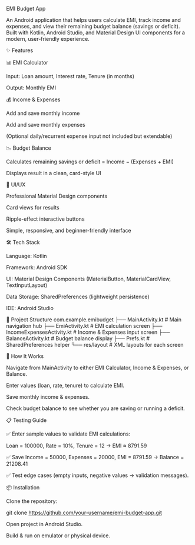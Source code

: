 EMI Budget App

An Android application that helps users calculate EMI, track income and expenses, and view their remaining budget balance (savings or deficit).
Built with Kotlin, Android Studio, and Material Design UI components for a modern, user-friendly experience.

✨ Features

📊 EMI Calculator

Input: Loan amount, Interest rate, Tenure (in months)

Output: Monthly EMI

💰 Income & Expenses

Add and save monthly income

Add and save monthly expenses

(Optional daily/recurrent expense input not included but extendable)

📉 Budget Balance

Calculates remaining savings or deficit = Income − (Expenses + EMI)

Displays result in a clean, card-style UI

🎨 UI/UX

Professional Material Design components

Card views for results

Ripple-effect interactive buttons

Simple, responsive, and beginner-friendly interface

🛠️ Tech Stack

Language: Kotlin

Framework: Android SDK

UI: Material Design Components (MaterialButton, MaterialCardView, TextInputLayout)

Data Storage: SharedPreferences (lightweight persistence)

IDE: Android Studio

📂 Project Structure
com.example.emibudget
 ├── MainActivity.kt              # Main navigation hub
 ├── EmiActivity.kt               # EMI calculation screen
 ├── IncomeExpensesActivity.kt    # Income & Expenses input screen
 ├── BalanceActivity.kt           # Budget balance display
 ├── Prefs.kt                     # SharedPreferences helper
 └── res/layout                   # XML layouts for each screen

🚀 How It Works

Navigate from MainActivity to either EMI Calculator, Income & Expenses, or Balance.

Enter values (loan, rate, tenure) to calculate EMI.

Save monthly income & expenses.

Check budget balance to see whether you are saving or running a deficit.

📋 Testing Guide

✅ Enter sample values to validate EMI calculations:

Loan = 100000, Rate = 10%, Tenure = 12 → EMI ≈ 8791.59

✅ Save Income = 50000, Expenses = 20000, EMI = 8791.59 → Balance = 21208.41

✅ Test edge cases (empty inputs, negative values → validation messages).

📦 Installation

Clone the repository:

git clone https://github.com/your-username/emi-budget-app.git


Open project in Android Studio.

Build & run on emulator or physical device.

